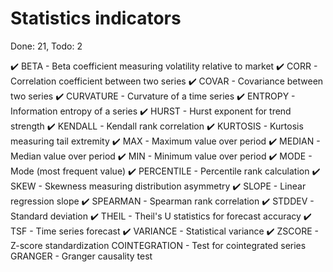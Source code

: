 # Statistics indicators
Done: 21, Todo: 2

✔️ BETA - Beta coefficient measuring volatility relative to market
✔️ CORR - Correlation coefficient between two series
✔️ COVAR - Covariance between two series
✔️ CURVATURE - Curvature of a time series
✔️ ENTROPY - Information entropy of a series
✔️ HURST - Hurst exponent for trend strength
✔️ KENDALL - Kendall rank correlation
✔️ KURTOSIS - Kurtosis measuring tail extremity
✔️ MAX - Maximum value over period
✔️ MEDIAN - Median value over period
✔️ MIN - Minimum value over period
✔️ MODE - Mode (most frequent value)
✔️ PERCENTILE - Percentile rank calculation
✔️ SKEW - Skewness measuring distribution asymmetry
✔️ SLOPE - Linear regression slope
✔️ SPEARMAN - Spearman rank correlation
✔️ STDDEV - Standard deviation
✔️ THEIL - Theil's U statistics for forecast accuracy
✔️ TSF - Time series forecast
✔️ VARIANCE - Statistical variance
✔️ ZSCORE - Z-score standardization
COINTEGRATION - Test for cointegrated series
GRANGER - Granger causality test
